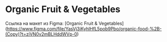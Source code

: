 # Organic Fruit & Vegetables

Ссылка на макет из Figma:
[Organic Fruit & Vegetables] (https://www.figma.com/file/YasVj3iKyhlHfL5pob9Pbo/organic-food-%2B-(Copy)?t=ziVN0v2mBLHddWVp-0)

